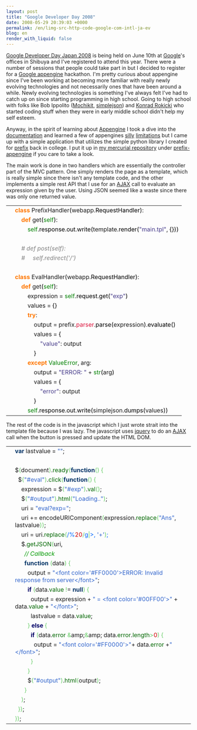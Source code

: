 ```yaml
---
layout: post
title: "Google Developer Day 2008"
date: 2008-05-29 20:39:03 +0000
permalink: /en/limg-src-http-code-google-com-intl-ja-ev
blog: en
render_with_liquid: false
---
```


<p><a href="http://code.google.com/intl/ja/events/developerday/2008/home.html">Google Developer Day Japan 2008</a> is being held on June 10th at <a href="http://www.google.com/" title="Google">Google</a>'s offices in Shibuya and I've registered to attend this year. There were a number of sessions that people could take part in but I decided to register for a <a href="http://code.google.com/appengine/">Google appengine</a> hackathon. I'm pretty curious about appengine since I've been working at becoming more familiar with really newly evolving technologies and not necessarily ones that have been around a while. Newly evolving technologies is something I've always felt I've had to catch up on since starting programming in high school. Going to high school with folks like Bob Ippolito (<a href="http://www.mochikit.com">Mochikit</a>, <a href="http://undefined.org/python/#simplejson">simplejson</a>) and <a href="http://www.facebook.com/profile.php?id=5317298">Konrad Rokicki</a> who started coding stuff when they were in early middle school didn't help my self esteem.</p>
<p>Anyway, in the spirit of learning about <a href="http://code.google.com/appengine/" title="Appengine">Appengine</a> I took a dive into the <a href="http://code.google.com/appengine/docs/">documentation</a> and learned a few of appengines <a href="http://twitter.com/IanMLewis/statuses/821766091">silly</a> <a href="http://twitter.com/IanMLewis/statuses/821750608">limitations</a> but I came up with a simple application that utilizes the simple python library I created for <a href="http://prefix.sourceforge.net/">prefix</a> back in college. I put it up in <a href="/hg/">my mercurial repository</a> under <a href="/hg/prefix-appengine/">prefix-appengine</a> if you care to take a look.</p>
<p>The main work is done in two handlers which are essentially the controller part of the MVC pattern. One simply renders the page as a template, which is really simple since there isn't any template code, and the other implements a simple rest API that I use for an <a href="http://en.wikipedia.org/wiki/AJAX" title="AJAX">AJAX</a> call to evaluate an expression given by the user. Using JSON seemed like a waste since there was only one returned value.</p>
<div class="codeblock amc_python amc_short"><table><tr class="amc_code_odd"><td class="amc_line"><div class="amc1"></div></td><td><span style="color: #ff7700;font-weight:bold;">class</span> PrefixHandler<span style="color: black;">&#40;</span>webapp.<span style="color: black;">RequestHandler</span><span style="color: black;">&#41;</span>:<br /></td></tr><tr class="amc_code_even"><td class="amc_line"><div class="amc2"></div></td><td>&nbsp; &nbsp; <span style="color: #ff7700;font-weight:bold;">def</span> get<span style="color: black;">&#40;</span><span style="color: #008000;">self</span><span style="color: black;">&#41;</span>:<br /></td></tr><tr class="amc_code_odd"><td class="amc_line"><div class="amc3"></div></td><td>&nbsp; &nbsp; &nbsp; &nbsp; <span style="color: #008000;">self</span>.<span style="color: black;">response</span>.<span style="color: black;">out</span>.<span style="color: black;">write</span><span style="color: black;">&#40;</span>template.<span style="color: black;">render</span><span style="color: black;">&#40;</span><span style="color: #483d8b;">&quot;main.tpl&quot;</span>, <span style="color: black;">&#123;</span><span style="color: black;">&#125;</span><span style="color: black;">&#41;</span><span style="color: black;">&#41;</span><br /></td></tr><tr class="amc_code_even"><td class="amc_line"><div class="amc4"></div></td><td>&nbsp; &nbsp; <br /></td></tr><tr class="amc_code_odd"><td class="amc_line"><div class="amc5"></div></td><td>&nbsp; &nbsp; <span style="color: #808080; font-style: italic;"># def post(self):</span><br /></td></tr><tr class="amc_code_even"><td class="amc_line"><div class="amc6"></div></td><td>&nbsp; &nbsp; <span style="color: #808080; font-style: italic;"># &nbsp; &nbsp; self.redirect('/')</span><br /></td></tr><tr class="amc_code_odd"><td class="amc_line"><div class="amc7"></div></td><td><br /></td></tr><tr class="amc_code_even"><td class="amc_line"><div class="amc8"></div></td><td><span style="color: #ff7700;font-weight:bold;">class</span> EvalHandler<span style="color: black;">&#40;</span>webapp.<span style="color: black;">RequestHandler</span><span style="color: black;">&#41;</span>:<br /></td></tr><tr class="amc_code_odd"><td class="amc_line"><div class="amc9"></div></td><td>&nbsp; &nbsp; <span style="color: #ff7700;font-weight:bold;">def</span> get<span style="color: black;">&#40;</span><span style="color: #008000;">self</span><span style="color: black;">&#41;</span>:<br /></td></tr><tr class="amc_code_even"><td class="amc_line"><div class="amc0"><div class="amc1"></div></div></td><td>&nbsp; &nbsp; &nbsp; &nbsp; expression = <span style="color: #008000;">self</span>.<span style="color: black;">request</span>.<span style="color: black;">get</span><span style="color: black;">&#40;</span><span style="color: #483d8b;">&quot;exp&quot;</span><span style="color: black;">&#41;</span><br /></td></tr><tr class="amc_code_odd"><td class="amc_line"><div class="amc1"><div class="amc1"></div></div></td><td>&nbsp; &nbsp; &nbsp; &nbsp; values = <span style="color: black;">&#123;</span><span style="color: black;">&#125;</span><br /></td></tr><tr class="amc_code_even"><td class="amc_line"><div class="amc2"><div class="amc1"></div></div></td><td>&nbsp; &nbsp; &nbsp; &nbsp; <span style="color: #ff7700;font-weight:bold;">try</span>:<br /></td></tr><tr class="amc_code_odd"><td class="amc_line"><div class="amc3"><div class="amc1"></div></div></td><td>&nbsp; &nbsp; &nbsp; &nbsp; &nbsp; &nbsp; output = prefix.<span style="color: #dc143c;">parser</span>.<span style="color: black;">parse</span><span style="color: black;">&#40;</span>expression<span style="color: black;">&#41;</span>.<span style="color: black;">evaluate</span><span style="color: black;">&#40;</span><span style="color: black;">&#41;</span><br /></td></tr><tr class="amc_code_even"><td class="amc_line"><div class="amc4"><div class="amc1"></div></div></td><td>&nbsp; &nbsp; &nbsp; &nbsp; &nbsp; &nbsp; values = <span style="color: black;">&#123;</span><br /></td></tr><tr class="amc_code_odd"><td class="amc_line"><div class="amc5"><div class="amc1"></div></div></td><td>&nbsp; &nbsp; &nbsp; &nbsp; &nbsp; &nbsp; &nbsp; &nbsp; <span style="color: #483d8b;">&quot;value&quot;</span>: output<br /></td></tr><tr class="amc_code_even"><td class="amc_line"><div class="amc6"><div class="amc1"></div></div></td><td>&nbsp; &nbsp; &nbsp; &nbsp; &nbsp; &nbsp; <span style="color: black;">&#125;</span><br /></td></tr><tr class="amc_code_odd"><td class="amc_line"><div class="amc7"><div class="amc1"></div></div></td><td>&nbsp; &nbsp; &nbsp; &nbsp; <span style="color: #ff7700;font-weight:bold;">except</span> <span style="color: #008000;">ValueError</span>, arg:<br /></td></tr><tr class="amc_code_even"><td class="amc_line"><div class="amc8"><div class="amc1"></div></div></td><td>&nbsp; &nbsp; &nbsp; &nbsp; &nbsp; &nbsp; output = <span style="color: #483d8b;">&quot;ERROR: &quot;</span> + <span style="color: #008000;">str</span><span style="color: black;">&#40;</span>arg<span style="color: black;">&#41;</span><br /></td></tr><tr class="amc_code_odd"><td class="amc_line"><div class="amc9"><div class="amc1"></div></div></td><td>&nbsp; &nbsp; &nbsp; &nbsp; &nbsp; &nbsp; values = <span style="color: black;">&#123;</span><br /></td></tr><tr class="amc_code_even"><td class="amc_line"><div class="amc0"><div class="amc2"></div></div></td><td>&nbsp; &nbsp; &nbsp; &nbsp; &nbsp; &nbsp; &nbsp; &nbsp; <span style="color: #483d8b;">&quot;error&quot;</span>: output<br /></td></tr><tr class="amc_code_odd"><td class="amc_line"><div class="amc1"><div class="amc2"></div></div></td><td>&nbsp; &nbsp; &nbsp; &nbsp; &nbsp; &nbsp; <span style="color: black;">&#125;</span><br /></td></tr><tr class="amc_code_even"><td class="amc_line"><div class="amc2"><div class="amc2"></div></div></td><td>&nbsp; &nbsp; &nbsp; &nbsp; <span style="color: #008000;">self</span>.<span style="color: black;">response</span>.<span style="color: black;">out</span>.<span style="color: black;">write</span><span style="color: black;">&#40;</span>simplejson.<span style="color: black;">dumps</span><span style="color: black;">&#40;</span>values<span style="color: black;">&#41;</span><span style="color: black;">&#41;</span></td></tr></table></div>
<p>The rest of the code is in the javascript which I just wrote strait into the template file because I was lazy. The javascript uses <a href="http://jquery.com">jquery</a> to do an <a href="http://en.wikipedia.org/wiki/AJAX" title="AJAX">AJAX</a> call when the button is pressed and update the HTML DOM.</p>
<div class="codeblock amc_javascript amc_long"><table><tr class="amc_code_odd"><td class="amc_line"><div class="amc1"></div></td><td><span style="color: #003366; font-weight: bold;">var</span> lastvalue = <span style="color: #3366CC;">&quot;&quot;</span>;<br /></td></tr><tr class="amc_code_even"><td class="amc_line"><div class="amc2"></div></td><td><br /></td></tr><tr class="amc_code_odd"><td class="amc_line"><div class="amc3"></div></td><td>$<span style="color: #66cc66;">&#40;</span>document<span style="color: #66cc66;">&#41;</span>.<span style="color: #006600;">ready</span><span style="color: #66cc66;">&#40;</span><span style="color: #003366; font-weight: bold;">function</span><span style="color: #66cc66;">&#40;</span><span style="color: #66cc66;">&#41;</span> <span style="color: #66cc66;">&#123;</span><br /></td></tr><tr class="amc_code_even"><td class="amc_line"><div class="amc4"></div></td><td>&nbsp; $<span style="color: #66cc66;">&#40;</span><span style="color: #3366CC;">&quot;#eval&quot;</span><span style="color: #66cc66;">&#41;</span>.<span style="color: #006600;">click</span><span style="color: #66cc66;">&#40;</span><span style="color: #003366; font-weight: bold;">function</span><span style="color: #66cc66;">&#40;</span><span style="color: #66cc66;">&#41;</span> <span style="color: #66cc66;">&#123;</span><br /></td></tr><tr class="amc_code_odd"><td class="amc_line"><div class="amc5"></div></td><td>&nbsp; &nbsp; expression = $<span style="color: #66cc66;">&#40;</span><span style="color: #3366CC;">&quot;#exp&quot;</span><span style="color: #66cc66;">&#41;</span>.<span style="color: #006600;">val</span><span style="color: #66cc66;">&#40;</span><span style="color: #66cc66;">&#41;</span>;<br /></td></tr><tr class="amc_code_even"><td class="amc_line"><div class="amc6"></div></td><td>&nbsp; &nbsp; $<span style="color: #66cc66;">&#40;</span><span style="color: #3366CC;">&quot;#output&quot;</span><span style="color: #66cc66;">&#41;</span>.<span style="color: #006600;">html</span><span style="color: #66cc66;">&#40;</span><span style="color: #3366CC;">&quot;Loading..&quot;</span><span style="color: #66cc66;">&#41;</span>;<br /></td></tr><tr class="amc_code_odd"><td class="amc_line"><div class="amc7"></div></td><td>&nbsp; &nbsp; uri = <span style="color: #3366CC;">&quot;eval?exp=&quot;</span>;<br /></td></tr><tr class="amc_code_even"><td class="amc_line"><div class="amc8"></div></td><td>&nbsp; &nbsp; uri += encodeURIComponent<span style="color: #66cc66;">&#40;</span>expression.<span style="color: #006600;">replace</span><span style="color: #66cc66;">&#40;</span><span style="color: #3366CC;">&quot;Ans&quot;</span>, lastvalue<span style="color: #66cc66;">&#41;</span><span style="color: #66cc66;">&#41;</span>;<br /></td></tr><tr class="amc_code_odd"><td class="amc_line"><div class="amc9"></div></td><td>&nbsp; &nbsp; uri = uri.<span style="color: #006600;">replace</span><span style="color: #66cc66;">&#40;</span><span style="color: #0066FF;">/%<span style="color: #CC0000;">20</span><span style="color: #66cc66;">/</span>g<span style="color: #66cc66;">|</span>>, <span style="color: #3366CC;">'+'</span><span style="color: #66cc66;">&#41;</span>;<br /></td></tr><tr class="amc_code_even"><td class="amc_line"><div class="amc0"><div class="amc1"></div></div></td><td>&nbsp; &nbsp; $.<span style="color: #006600;">getJSON</span><span style="color: #66cc66;">&#40;</span>uri,<br /></td></tr><tr class="amc_code_odd"><td class="amc_line"><div class="amc1"><div class="amc1"></div></div></td><td>&nbsp; &nbsp; &nbsp; <span style="color: #009900; font-style: italic;">// Callback</span><br /></td></tr><tr class="amc_code_even"><td class="amc_line"><div class="amc2"><div class="amc1"></div></div></td><td>&nbsp; &nbsp; &nbsp; <span style="color: #003366; font-weight: bold;">function</span> <span style="color: #66cc66;">&#40;</span>data<span style="color: #66cc66;">&#41;</span> <span style="color: #66cc66;">&#123;</span><br /></td></tr><tr class="amc_code_odd"><td class="amc_line"><div class="amc3"><div class="amc1"></div></div></td><td>&nbsp; &nbsp; &nbsp; &nbsp; output = <span style="color: #3366CC;">&quot;&lt;font color='#FF0000'&gt;ERROR: Invalid response from server&lt;/font&gt;&quot;</span>;<br /></td></tr><tr class="amc_code_even"><td class="amc_line"><div class="amc4"><div class="amc1"></div></div></td><td>&nbsp; &nbsp; &nbsp; &nbsp; <span style="color: #000066; font-weight: bold;">if</span> <span style="color: #66cc66;">&#40;</span>data.<span style="color: #006600;">value</span> <span style="color: #66cc66;">!</span>= <span style="color: #003366; font-weight: bold;">null</span><span style="color: #66cc66;">&#41;</span> <span style="color: #66cc66;">&#123;</span><br /></td></tr><tr class="amc_code_odd"><td class="amc_line"><div class="amc5"><div class="amc1"></div></div></td><td>&nbsp; &nbsp; &nbsp; &nbsp; &nbsp; output = expression + <span style="color: #3366CC;">&quot; = &lt;font color='#00FF00'&gt;&quot;</span> + data.<span style="color: #006600;">value</span> + <span style="color: #3366CC;">&quot;&lt;/font&gt;&quot;</span>;<br /></td></tr><tr class="amc_code_even"><td class="amc_line"><div class="amc6"><div class="amc1"></div></div></td><td>&nbsp; &nbsp; &nbsp; &nbsp; &nbsp; lastvalue = data.<span style="color: #006600;">value</span>;<br /></td></tr><tr class="amc_code_odd"><td class="amc_line"><div class="amc7"><div class="amc1"></div></div></td><td>&nbsp; &nbsp; &nbsp; &nbsp; <span style="color: #66cc66;">&#125;</span> <span style="color: #000066; font-weight: bold;">else</span> <span style="color: #66cc66;">&#123;</span><br /></td></tr><tr class="amc_code_even"><td class="amc_line"><div class="amc8"><div class="amc1"></div></div></td><td>&nbsp; &nbsp; &nbsp; &nbsp; &nbsp; <span style="color: #000066; font-weight: bold;">if</span> <span style="color: #66cc66;">&#40;</span>data.<span style="color: #006600;">error</span> <span style="color: #66cc66;">&amp;</span>amp;<span style="color: #66cc66;">&amp;</span>amp; data.<span style="color: #006600;">error</span>.<span style="color: #006600;">length</span><span style="color: #66cc66;">&gt;</span><span style="color: #CC0000;">0</span><span style="color: #66cc66;">&#41;</span> <span style="color: #66cc66;">&#123;</span><br /></td></tr><tr class="amc_code_odd"><td class="amc_line"><div class="amc9"><div class="amc1"></div></div></td><td>&nbsp; &nbsp; &nbsp; &nbsp; &nbsp; &nbsp; output = <span style="color: #3366CC;">&quot;&lt;font color='#FF0000'&gt;&quot;</span>+ data.<span style="color: #006600;">error</span> +<span style="color: #3366CC;">&quot;&lt;/font&gt;&quot;</span>;<br /></td></tr><tr class="amc_code_even"><td class="amc_line"><div class="amc0"><div class="amc2"></div></div></td><td>&nbsp; &nbsp; &nbsp; &nbsp; &nbsp; <span style="color: #66cc66;">&#125;</span><br /></td></tr><tr class="amc_code_odd"><td class="amc_line"><div class="amc1"><div class="amc2"></div></div></td><td>&nbsp; &nbsp; &nbsp; &nbsp; <span style="color: #66cc66;">&#125;</span><br /></td></tr><tr class="amc_code_even"><td class="amc_line"><div class="amc2"><div class="amc2"></div></div></td><td>&nbsp; &nbsp; &nbsp; &nbsp; $<span style="color: #66cc66;">&#40;</span><span style="color: #3366CC;">&quot;#output&quot;</span><span style="color: #66cc66;">&#41;</span>.<span style="color: #006600;">html</span><span style="color: #66cc66;">&#40;</span>output<span style="color: #66cc66;">&#41;</span>;<br /></td></tr><tr class="amc_code_odd"><td class="amc_line"><div class="amc3"><div class="amc2"></div></div></td><td>&nbsp; &nbsp; &nbsp; <span style="color: #66cc66;">&#125;</span><br /></td></tr><tr class="amc_code_even"><td class="amc_line"><div class="amc4"><div class="amc2"></div></div></td><td>&nbsp; &nbsp; <span style="color: #66cc66;">&#41;</span>;<br /></td></tr><tr class="amc_code_odd"><td class="amc_line"><div class="amc5"><div class="amc2"></div></div></td><td>&nbsp; <span style="color: #66cc66;">&#125;</span><span style="color: #66cc66;">&#41;</span>;<br /></td></tr><tr class="amc_code_even"><td class="amc_line"><div class="amc6"><div class="amc2"></div></div></td><td><span style="color: #66cc66;">&#125;</span><span style="color: #66cc66;">&#41;</span>;</td></tr></table></div>